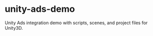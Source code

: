 unity-ads-demo
==============

Unity Ads integration demo with scripts, scenes, and project files for Unity3D.
